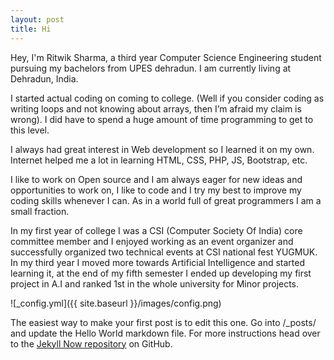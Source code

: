 ```yaml
---
layout: post
title: Hi
---
```

Hey,
I'm Ritwik Sharma, a third year Computer Science Engineering student pursuing my bachelors from UPES dehradun.
I am currently living at Dehradun, India.

I started actual coding on coming to college. (Well if you consider coding as writing loops and not knowing about arrays,
then I’m afraid my claim is wrong). I did have to spend a huge amount of time programming to get to this level.

I always had great interest in Web development so I learned it on my own.
Internet helped me a lot in learning HTML, CSS, PHP, JS, Bootstrap, etc.

I like to work on Open source and I am always eager for new ideas and opportunities to work on,
I like to code and I try my best to improve my coding skills whenever I can.
As in a world full of great programmers I am a small fraction.

In my first year of college I was a CSI (Computer Society Of India) core committee member and
I enjoyed working as an event organizer and successfully organized two technical events at CSI
national fest YUGMUK.
In my third year I moved more towards Artificial Intelligence and started learning it,
at the end of my fifth semester I ended up developing my first project in A.I
and ranked 1st in the whole university for Minor projects.

![_config.yml]({{ site.baseurl }}/images/config.png)

The easiest way to make your first post is to edit this one. Go into /_posts/ and update the Hello World markdown file. For more instructions head over to the [Jekyll Now repository](https://github.com/barryclark/jekyll-now) on GitHub.
